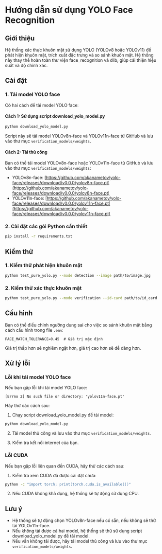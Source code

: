 # Hướng dẫn sử dụng YOLO Face Recognition

## Giới thiệu

Hệ thống xác thực khuôn mặt sử dụng YOLO (YOLOv8 hoặc YOLOv11) để phát hiện khuôn mặt, trích xuất đặc trưng và so sánh khuôn mặt. Hệ thống này thay thế hoàn toàn thư viện face_recognition và dlib, giúp cải thiện hiệu suất và độ chính xác.

## Cài đặt

### 1. Tải model YOLO face

Có hai cách để tải model YOLO face:

#### Cách 1: Sử dụng script download_yolo_model.py

```bash
python download_yolo_model.py
```

Script này sẽ tải model YOLOv8n-face và YOLOv11n-face từ GitHub và lưu vào thư mục `verification_models/weights`.

#### Cách 2: Tải thủ công

Bạn có thể tải model YOLOv8n-face hoặc YOLOv11n-face từ GitHub và lưu vào thư mục `verification_models/weights`:

- YOLOv8n-face: [https://github.com/akanametov/yolo-face/releases/download/v0.0.0/yolov8n-face.pt](https://github.com/akanametov/yolo-face/releases/download/v0.0.0/yolov8n-face.pt)
- YOLOv11n-face: [https://github.com/akanametov/yolo-face/releases/download/v0.0.0/yolov11n-face.pt](https://github.com/akanametov/yolo-face/releases/download/v0.0.0/yolov11n-face.pt)

### 2. Cài đặt các gói Python cần thiết

```bash
pip install -r requirements.txt
```

## Kiểm thử

### 1. Kiểm thử phát hiện khuôn mặt

```bash
python test_pure_yolo.py --mode detection --image path/to/image.jpg
```

### 2. Kiểm thử xác thực khuôn mặt

```bash
python test_pure_yolo.py --mode verification --id-card path/to/id_card.jpg --selfie path/to/selfie.jpg
```

## Cấu hình

Bạn có thể điều chỉnh ngưỡng dung sai cho việc so sánh khuôn mặt bằng cách cấu hình trong file `.env`:

```
FACE_MATCH_TOLERANCE=0.45  # Giá trị mặc định
```

Giá trị thấp hơn sẽ nghiêm ngặt hơn, giá trị cao hơn sẽ dễ dàng hơn.

## Xử lý lỗi

### Lỗi khi tải model YOLO face

Nếu bạn gặp lỗi khi tải model YOLO face:

```
[Errno 2] No such file or directory: 'yolov11n-face.pt'
```

Hãy thử các cách sau:

1. Chạy script download_yolo_model.py để tải model:

```bash
python download_yolo_model.py
```

2. Tải model thủ công và lưu vào thư mục `verification_models/weights`.

3. Kiểm tra kết nối internet của bạn.

### Lỗi CUDA

Nếu bạn gặp lỗi liên quan đến CUDA, hãy thử các cách sau:

1. Kiểm tra xem CUDA đã được cài đặt chưa:

```bash
python -c "import torch; print(torch.cuda.is_available())"
```

2. Nếu CUDA không khả dụng, hệ thống sẽ tự động sử dụng CPU.

## Lưu ý

- Hệ thống sẽ tự động chọn YOLOv8n-face nếu có sẵn, nếu không sẽ thử tải YOLOv11n-face.
- Nếu không tải được cả hai model, hệ thống sẽ thử sử dụng script download_yolo_model.py để tải model.
- Nếu vẫn không tải được, hãy tải model thủ công và lưu vào thư mục `verification_models/weights`.
